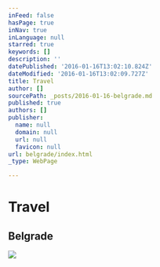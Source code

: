 ```yaml
---
inFeed: false
hasPage: true
inNav: true
inLanguage: null
starred: true
keywords: []
description: ''
datePublished: '2016-01-16T13:02:10.824Z'
dateModified: '2016-01-16T13:02:09.727Z'
title: Travel
author: []
sourcePath: _posts/2016-01-16-belgrade.md
published: true
authors: []
publisher:
  name: null
  domain: null
  url: null
  favicon: null
url: belgrade/index.html
_type: WebPage

---
```

# Travel

## Belgrade
![](https://the-grid-user-content.s3-us-west-2.amazonaws.com/f7e1d2bc-819e-457c-829f-f488fab4fd79.jpg)